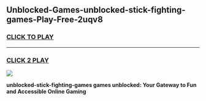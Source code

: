 
## Unblocked-Games-unblocked-stick-fighting-games-Play-Free-2uqv8
<h3>
<a href="https://premium76.site?title=unblocked-stick-fighting-games&ref=17A">CLICK TO PLAY</a></h3>
<hr>

<h3>
<a href="https://premium76.site?title=unblocked-stick-fighting-games&ref=17A">CLICK 2 PLAY</a>
  
</h3>

<a href="https://premium76.site?title=unblocked-stick-fighting-games&ref=17A"><img src="https://clearcache.store/games.png"></a>


**unblocked-stick-fighting-games games unblocked: Your Gateway to Fun and Accessible Online Gaming**
